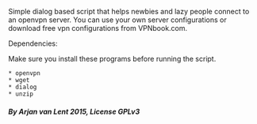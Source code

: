 Simple dialog based script that helps newbies and lazy people connect
to an openvpn server. You can use your own server configurations or
download free vpn configurations from VPNbook.com.


Dependencies:

Make sure you install these programs before running the script.

	* openvpn
	* wget
	* dialog
	* unzip



##### By Arjan van Lent 2015, License GPLv3 ###########
